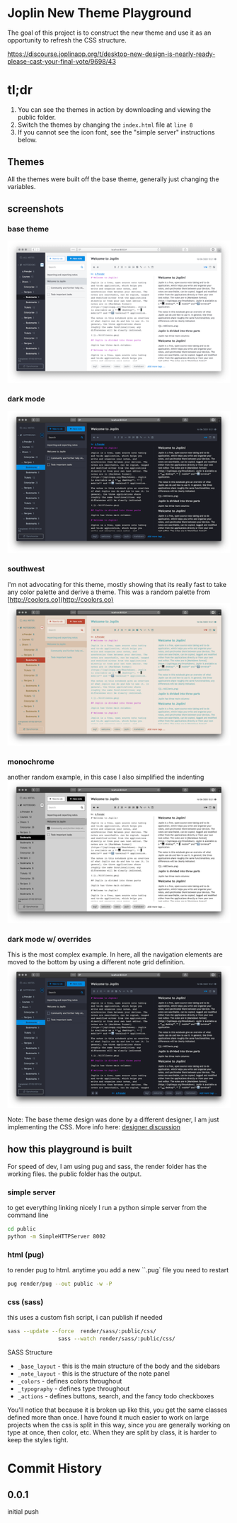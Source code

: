 # Joplin New Theme Playground   
The goal of this project is to construct the new theme and use it as an opportunity to refresh the CSS structure.

https://discourse.joplinapp.org/t/desktop-new-design-is-nearly-ready-please-cast-your-final-vote/9698/43

# tl;dr
1. You can see the themes in action by downloading and viewing the public folder.
2. Switch the themes by changing the `index.html` file at `line 8`
3. If you cannot see the icon font, see the "simple server" instructions below.

## Themes
All the themes were built off the base theme, generally just changing the variables.

## screenshots
### base theme
![base-theme](/screenshots/base-theme.png)

### dark mode
![dark-mode](/screenshots/dark-mode.png)


### southwest
I'm not advocating for this theme, mostly showing that its really fast to take any color palette and derive a theme. This was a random palette from [http://coolors.co](http://coolors.co)
![southwest](/screenshots/southwest.png)

### monochrome
another random example, in this case I also simplified the indenting
![monochrome](/screenshots/monochrome.png)



### dark mode w/ overrides
This is the most complex example. In here, all the navigation elements are moved to the bottom by using a different note grid definition.
![dark-mode](/screenshots/dark-mode-overrides.png)

Note: The base theme design was done by a different designer, I am just implementing the CSS. More info here: [designer discussion](https://discourse.joplinapp.org/t/joplin-new-design-feedback-is-welcome-20-june-update-version-4-is-ready/9324/36?u=uxamanda)


## how this playground is built
For speed of dev, I am using pug and sass, the render folder has the working files. the public folder has the output.


### simple server
to get everything linking nicely I run a python simple server from the command line
```bash
cd public
python -m SimpleHTTPServer 8002
```


### html (pug)
to render pug to html. anytime you add a new ``.pug` file you need to restart
```bash
pug render/pug --out public -w -P
```

### css (sass)
this uses a custom fish script, i can publish if needed
```bash
sass --update --force  render/sass/:public/css/
                sass --watch render/sass/:public/css/
```

SASS Structure
- `_base_layout` - this is the main structure of the body and the sidebars
- `_note_layout` - this is the structure of the note panel
- `_colors` - defines colors throughout
- `_typography` -  defines type throughout
- `_actions` - defines buttons, search, and the fancy todo checkboxes

You'll notice that because it is broken up like this, you get the same classes defined more than once. I have found it much easier to work on large projects when the css is split in this way, since you are generally working on type at once, then color, etc. When they are split by class, it is harder to keep the styles tight.


# Commit History
## 0.0.1
initial push
